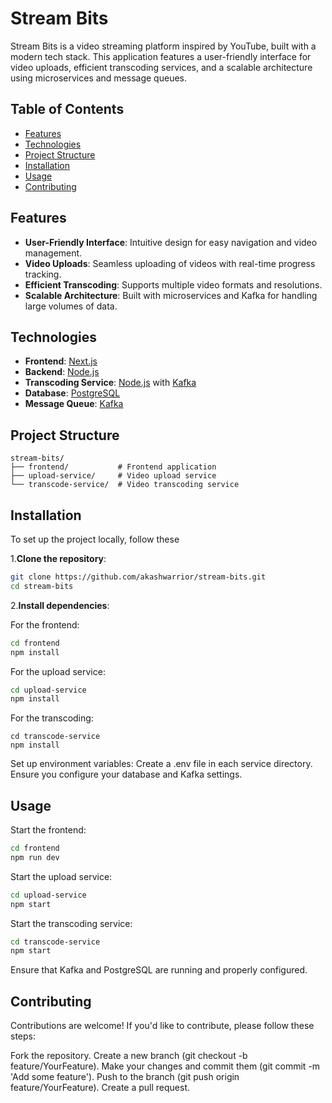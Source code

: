 # Stream Bits

Stream Bits is a video streaming platform inspired by YouTube, built with a modern tech stack. This application features a user-friendly interface for video uploads, efficient transcoding services, and a scalable architecture using microservices and message queues.

## Table of Contents

- [Features](#features)
- [Technologies](#technologies)
- [Project Structure](#project-structure)
- [Installation](#installation)
- [Usage](#usage)
- [Contributing](#contributing)

## Features

- **User-Friendly Interface**: Intuitive design for easy navigation and video management.
- **Video Uploads**: Seamless uploading of videos with real-time progress tracking.
- **Efficient Transcoding**: Supports multiple video formats and resolutions.
- **Scalable Architecture**: Built with microservices and Kafka for handling large volumes of data.

## Technologies

- **Frontend**: [Next.js](https://nextjs.org/)
- **Backend**: [Node.js](https://nodejs.org/)
- **Transcoding Service**: [Node.js](https://nodejs.org/) with [Kafka](https://kafka.apache.org/)
- **Database**: [PostgreSQL](https://www.postgresql.org/)
- **Message Queue**: [Kafka](https://kafka.apache.org/)

## Project Structure

```plaintext
stream-bits/
├── frontend/           # Frontend application
├── upload-service/     # Video upload service
└── transcode-service/  # Video transcoding service 
```

## Installation
To set up the project locally, follow these 

1.**Clone the repository**:

   ```bash
   git clone https://github.com/akashwarrior/stream-bits.git
   cd stream-bits
   ```


2.**Install dependencies**:

 For the frontend:

   ```bash
   cd frontend
   npm install
   ```
   
For the upload service:

```bash
cd upload-service
npm install
```

For the transcoding:

    cd transcode-service
    npm install
    
Set up environment variables: Create a .env file in each service directory. Ensure you configure your database and Kafka settings.

## Usage
Start the frontend:

```bash
cd frontend
npm run dev
```

Start the upload service:
```bash
cd upload-service
npm start
```

Start the transcoding service:

```bash
cd transcode-service
npm start
```

Ensure that Kafka and PostgreSQL are running and properly configured.

## Contributing
Contributions are welcome! If you'd like to contribute, please follow these steps:

Fork the repository.
Create a new branch (git checkout -b feature/YourFeature).
Make your changes and commit them (git commit -m 'Add some feature').
Push to the branch (git push origin feature/YourFeature).
Create a pull request.
